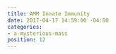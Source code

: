 ```yaml
---
title: AMM Innate Immunity
date: 2017-04-17 14:59:00 -04:00
categories:
- a-mysterious-mass
position: 12
---
```


